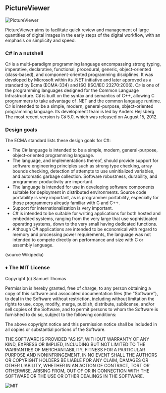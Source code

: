 ## PictureViewer
![PictureViewer](http://www.rawshooting.net/images/FastStoneImageViewer.png "PictureViewer Screenshot")

PictureViewer aims to facilitate quick review and management of large quantities of digital images in the early steps of the digital workflow, with an emphasis on simplicity and speed.

### C# in a nutshell

C♯ is a multi-paradigm programming language encompassing strong typing, imperative, declarative, functional, procedural, generic, object-oriented (class-based), and component-oriented programming disciplines. It was developed by Microsoft within its .NET initiative and later approved as a standard by Ecma (ECMA-334) and ISO (ISO/IEC 23270:2006). C♯ is one of the programming languages designed for the Common Language Infrastructure. C♯ is built on the syntax and semantics of C++, allowing C programmers to take advantage of .NET and the common language runtime.
C♯ is intended to be a simple, modern, general-purpose, object-oriented programming language. Its development team is led by Anders Hejlsberg. The most recent version is C♯ 5.0, which was released on August 15, 2012.

### Design goals

The ECMA standard lists these design goals for C#:
- The C# language is intended to be a simple, modern, general-purpose, object-oriented programming language.
- The language, and implementations thereof, should provide support for software engineering principles such as strong type checking, array bounds checking, detection of attempts to use uninitialized variables, and automatic garbage collection. Software robustness, durability, and programmer productivity are important.
- The language is intended for use in developing software components suitable for deployment in distributed environments.
Source code portability is very important, as is programmer portability, especially for those programmers already familiar with C and C++.
- Support for internationalization is very important.
- C# is intended to be suitable for writing applications for both hosted and embedded systems, ranging from the very large that use sophisticated operating systems, down to the very small having dedicated functions.
- Although C# applications are intended to be economical with regard to memory and processing power requirements, the language was not intended to compete directly on performance and size with C or assembly language.

(source Wikipedia)

### ♦ The MIT License

Copyright (c) Samuel Thomas

Permission is hereby granted, free of charge, to any person obtaining a copy
of this software and associated documentation files (the "Software"), to deal
in the Software without restriction, including without limitation the rights
to use, copy, modify, merge, publish, distribute, sublicense, and/or sell
copies of the Software, and to permit persons to whom the Software is
furnished to do so, subject to the following conditions:

The above copyright notice and this permission notice shall be included in
all copies or substantial portions of the Software.

THE SOFTWARE IS PROVIDED "AS IS", WITHOUT WARRANTY OF ANY KIND, EXPRESS OR
IMPLIED, INCLUDING BUT NOT LIMITED TO THE WARRANTIES OF MERCHANTABILITY,
FITNESS FOR A PARTICULAR PURPOSE AND NONINFRINGEMENT. IN NO EVENT SHALL THE
AUTHORS OR COPYRIGHT HOLDERS BE LIABLE FOR ANY CLAIM, DAMAGES OR OTHER
LIABILITY, WHETHER IN AN ACTION OF CONTRACT, TORT OR OTHERWISE, ARISING FROM,
OUT OF OR IN CONNECTION WITH THE SOFTWARE OR THE USE OR OTHER DEALINGS IN
THE SOFTWARE.

![MIT](http://upload.wikimedia.org/wikipedia/commons/4/42/Opensource.svg "MIT")

